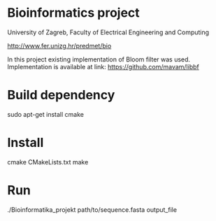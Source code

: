 # Bioinformatics project

University of Zagreb, 
Faculty of Electrical Engineering and Computing


http://www.fer.unizg.hr/predmet/bio

In this project existing implementation of Bloom filter was used. Implementation is available at link:
https://github.com/mavam/libbf

# Build dependency

sudo apt-get install cmake

# Install
cmake CMakeLists.txt
make

# Run
./Bioinformatika_projekt path/to/sequence.fasta output_file
